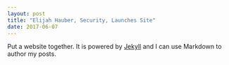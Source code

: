 ```yaml
---
layout: post
title: "Elijah Hauber, Security, Launches Site"
date: 2017-06-07
---
```


Put a website together. 
It is powered by <a href="http://jekyllrb.com" target="_blank">Jekyll</a> and I can use Markdown to author my posts.
